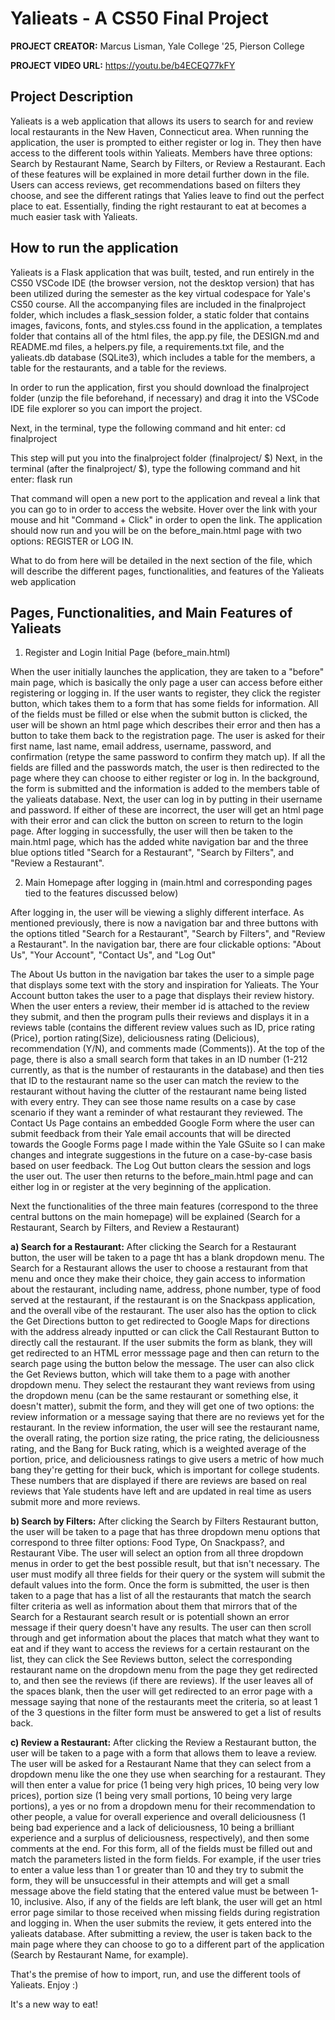 # Yalieats - A CS50 Final Project

**PROJECT CREATOR:** Marcus Lisman, Yale College '25, Pierson College

**PROJECT VIDEO URL:** https://youtu.be/b4ECEQ77kFY


## Project Description
Yalieats is a web application that allows its users to search for and review local restaurants in the New Haven, Connecticut area. When running the application, the user is prompted to either register or log in. They then have access to the different tools within Yalieats. Members have three options: Search by Restaurant Name, Search by Filters, or Review a Restaurant. Each of these features will be explained in more detail further down in the file. Users can access reviews, get recommendations based on filters they choose, and see the different ratings that Yalies leave to find out the perfect place to eat. Essentially, finding the right restaurant to eat at becomes a much easier task with Yalieats.


## How to run the application
Yalieats is a Flask application that was built, tested, and run entirely in the CS50 VSCode IDE (the browser version, not the desktop version) that has been utilized during the semester as the key virtual codespace for Yale's CS50 course. All the accompanying files are included in the finalproject folder, which includes a flask_session folder, a static folder that contains images, favicons, fonts, and styles.css found in the application, a templates folder that contains all of the html files, the app.py file, the DESIGN.md and README.md files, a helpers.py file, a requirements.txt file, and the yalieats.db database (SQLite3), which includes a table for the members, a table for the restaurants, and a table for the reviews.

In order to run the application, first you should download the finalproject folder (unzip the file beforehand, if necessary) and drag it into the VSCode IDE file explorer so you can import the project.

Next, in the terminal, type the following command and hit enter: cd finalproject

This step will put you into the finalproject folder (finalproject/ $)
Next, in the terminal (after the finalproject/ $), type the following command and hit enter: flask run

That command will open a new port to the application and reveal a link that you can go to in order to access the website. Hover over the link with your mouse and hit "Command + Click" in order to open the link. The application should now run and you will be on the before_main.html page with two options: REGISTER or LOG IN.

What to do from here will be detailed in the next section of the file, which will describe the different pages, functionalities, and features of the Yalieats web application

## Pages, Functionalities, and Main Features of Yalieats

1. Register and Login Initial Page (before_main.html)

When the user initially launches the application, they are taken to a "before" main page, which is basically the only page a user can access before either registering or logging in. If the user wants to register, they click the register button, which takes them to a form that has some fields for information. All of the fields must be filled or else when the submit button is clicked, the user will be shown an html page which describes their error and then has a button to take them back to the registration page. The user is asked for their first name, last name, email address, username, password, and confirmation (retype the same password to confirm they match up). If all the fields are filled and the passwords match, the user is then redirected to the page where they can choose to either register or log in. In the background, the form is submitted and the information is added to the members table of the yalieats database. Next, the user can log in by putting in their username and password. If either of these are incorrect, the user will get an html page with their error and can click the button on screen to return to the login page. After logging in successfully, the user will then be taken to the main.html page, which has the added white navigation bar and the three blue options titled "Search for a Restaurant", "Search by Filters", and "Review a Restaurant".

2. Main Homepage after logging in (main.html and corresponding pages tied to the features discussed below)

After logging in, the user will be viewing a slighly different interface. As mentioned previously, there is now a navigation bar and three buttons with the options titled "Search for a Restaurant", "Search by Filters", and "Review a Restaurant". In the navigation bar, there are four clickable options: "About Us", "Your Account", "Contact Us", and "Log Out"

The About Us button in the navigation bar takes the user to a simple page that displays some text with the story and inspiration for Yalieats. The Your Account button takes the user to a page that displays their review history. When the user enters a review, their member id is attached to the review they submit, and then the program pulls their reviews and displays it in a reviews table (contains the different review values such as ID, price rating (Price), portion rating(Size), deliciousness rating (Delicious), recommendation (Y/N), and comments made (Comments)). At the top of the page, there is also a small search form that takes in an ID number (1-212 currently, as that is the number of restaurants in the database) and then ties that ID to the restaurant name so the user can match the review to the restaurant without having the clutter of the restaurant name being listed with every entry. They can see those name results on a case by case scenario if they want a reminder of what restaurant they reviewed. The Contact Us Page contains an embedded Google Form where the user can submit feedback from their Yale email accounts that will be directed towards the Google Forms page I made within the Yale GSuite so I can make changes and integrate suggestions in the future on a case-by-case basis based on user feedback. The Log Out button clears the session and logs the user out. The user then returns to the before_main.html page and can either log in or register at the very beginning of the application.

Next the functionalities of the three main features (correspond to the three central buttons on the main homepage) will be explained (Search for a Restaurant, Search by Filters, and Review a Restaurant)

**a) Search for a Restaurant:** After clicking the Search for a Restaurant button, the user will be taken to a page tht has a blank dropdown menu. The Search for a Restaurant allows the user to choose a restaurant from that menu and once they make their choice, they gain access to information about the restaurant, including name, address, phone number, type of food served at the restaurant, if the restaurant is on the Snackpass application, and the overall vibe of the restaurant. The user also has the option to click the Get Directions button to get redirected to Google Maps for directions with the address already inputted or can click the Call Restaurant Button to directly call the restaurant. If the user submits the form as blank, they will get redirected to an HTML error messsage page and then can return to the search page using the button below the message. The user can also click the Get Reviews button, which will take them to a page with another dropdown menu. They select the restaurant they want reviews from using the dropdown menu (can be the same restaurant or something else, it doesn't matter), submit the form, and they will get one of two options: the review information or a message saying that there are no reviews yet for the restaurant. In the review information, the user will see the restaurant name, the overall rating, the portion size rating, the price rating, the deliciousness rating, and the Bang for Buck rating, which is a weighted average of the portion, price, and deliciousness ratings to give users a metric of how much bang they're getting for their buck, which is important for college students. These numbers that are displayed if there are reviews are based on real reviews that Yale students have left and are updated in real time as users submit more and more reviews.

**b) Search by Filters:** After clicking the Search by Filters Restaurant button, the user will be taken to a page that has three dropdown menu options that correspond to three filter options: Food Type, On Snackpass?, and Restaurant Vibe. The user will select an option from all three dropdown menus in order to get the best possible result, but that isn't necessary. The user must modify all three fields for their query or the system will submit the default values into the form. Once the form is submitted, the user is then taken to a page that has a list of all the restaurants that match the search filter criteria as well as information about them that mirrors that of the Search for a Restaurant search result or is potentiall shown an error message if their query doesn't have any results. The user can then scroll through and get information about the places that match what they want to eat and if they want to access the reviews for a certain restaurant on the list, they can click the See Reviews button, select the corresponding restaurant name on the dropdown menu from the page they get redirected to, and then see the reviews (if there are reviews). If the user leaves all of the spaces blank, then the user will get redirected to an error page with a message saying that none of the restaurants meet the criteria, so at least 1 of the 3 questions in the filter form must be answered to get a list of results back.

**c) Review a Restaurant:** After clicking the Review a Restaurant button, the user will be taken to a page with a form that allows them to leave a review. The user will be asked for a Restaurant Name that they can select from a dropdown menu like the one they use when searching for a restaurant. They will then enter a value for price (1 being very high prices, 10 being very low prices), portion size (1 being very small portions, 10 being very large portions), a yes or no from a dropdown menu for their recommendation to other people, a value for overall experience and overall deliciousness (1 being bad experience and a lack of deliciousness, 10 being a brilliant experience and a surplus of deliciousness, respectively), and then some comments at the end. For this form, all of the fields must be filled out and match the parameters listed in the form fields. For example, if the user tries to enter a value less than 1 or greater than 10 and they try to submit the form, they will be unsuccessful in their attempts and will get a small message above the field stating that the entered value must be between 1-10, inclusive. Also, if any of the fields are left blank, the user will get an html error page similar to those received when missing fields during registration and logging in. When the user submits the review, it gets entered into the yalieats database. After submitting a review, the user is taken back to the main page where they can choose to go to a different part of the application (Search by Restaurant Name, for example).

That's the premise of how to import, run, and use the different tools of Yalieats. Enjoy :)

It's a new way to eat!
